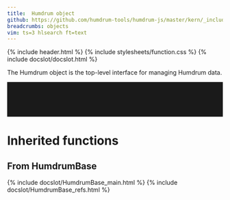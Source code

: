 ```yaml
---
title:  Humdrum object
github: https://github.com/humdrum-tools/humdrum-js/master/kern/_include/humdrum-js/HumdrumToken.js
breadcrumbs: objects
vim: ts=3 hlsearch ft=text
---
```


{% include header.html %}
{% include stylesheets/function.css %}
{% include docslot/docslot.html %}

The Humdrum object is the top-level interface for managing Humdrum data.




<hr style="padding-top:80px;" noshade>

# Inherited functions #


## From <span class="obj">HumdrumBase</span> ##

{% include docslot/HumdrumBase_main.html %}
{% include docslot/HumdrumBase_refs.html %}
















